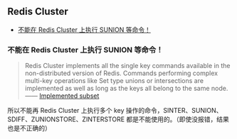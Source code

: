 ## Redis Cluster

<!-- MarkdownTOC -->

- [不能在 Redis Cluster 上执行 SUNION 等命令！](#不能在-redis-cluster-上执行-sunion-等命令！)

<!-- /MarkdownTOC -->


<a name="不能在-redis-cluster-上执行-sunion-等命令！"></a>
### 不能在 Redis Cluster 上执行 SUNION 等命令！

> Redis Cluster implements all the single key commands available in the non-distributed version of Redis. Commands performing complex multi-key operations like Set type unions or intersections are implemented as well as long as the keys all belong to the same node.
> —— [Implemented subset](http://redis.io/topics/cluster-spec)

所以不能再 Redis Cluster 上执行多个 key 操作的命令，SINTER、SUNION、SDIFF、ZUNIONSTORE、ZINTERSTORE 都是不能使用的。（即使没报错，结果也是不正确的）

